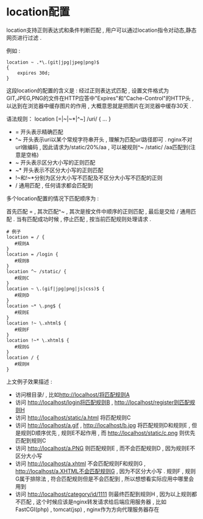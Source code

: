 # location配置

location支持正则表达式和条件判断匹配 , 用户可以通过location指令对动态,静态网页进行过滤 .

例如 :

```
location ~ .*\.(git|jpg|jpeg|png)$
{
    expires 30d;
}
```

这段location的配置的含义是 : 经过正则表达式匹配 , 设置文件格式为GIT,JPEG,PNG的文件在HTTP应答中"Expires"和"Cache-Control"的HTTP头 , 以达到在浏览器中缓存图片的作用 , 大概意思就是把图片在浏览器中缓存30天 .

语法规则： location \[=\|~\|~\*\|^~\] /uri/ { … }

* = 开头表示精确匹配
* ^~ 开头表示uri以某个常规字符串开头 , 理解为匹配url路径即可 . nginx不对url做编码 , 因此请求为/static/20%/aa , 可以被规则^~ /static/ /aa匹配到\(注意是空格\)
* ~ 开头表示区分大小写的正则匹配
* ~\*  开头表示不区分大小写的正则匹配
* !~和!~\*分别为区分大小写不匹配及不区分大小写不匹配的正则
* / 通用匹配 , 任何请求都会匹配到

多个location配置的情况下匹配顺序为 :

首先匹配 = , 其次匹配^~ , 其次是按文件中顺序的正则匹配 , 最后是交给 / 通用匹配 . 当有匹配成功时候 , 停止匹配 , 按当前匹配规则处理请求 .

```
# 例子
location = / {  
   #规则A  
}  
location = /login {  
   #规则B  
}  
location ^~ /static/ {  
   #规则C  
}  
location ~ \.(gif|jpg|png|js|css)$ {  
   #规则D  
}  
location ~* \.png$ {  
   #规则E  
}  
location !~ \.xhtml$ {  
   #规则F  
}  
location !~* \.xhtml$ {  
   #规则G  
}  
location / {  
   #规则H  
}
```

上文例子效果描述 :

* 访问根目录/ , 比如[http://localhost/将匹配规则A](http://localhost/将匹配规则A)
* 访问 [http://localhost/login将匹配规则B](http://localhost/login将匹配规则B) , [http://localhost/register则匹配规则H](http://localhost/register则匹配规则H)
* 访问 [http://localhost/static/a.html](http://localhost/static/a.html) 将匹配规则C
* 访问 [http://localhost/a.gif](http://localhost/a.gif) , [http://localhost/b.jpg](http://localhost/b.jpg) 将匹配规则D和规则E , 但是规则D顺序优先 , 规则E不起作用 , 而 [http://localhost/static/c.png](http://localhost/static/c.png) 则优先匹配到规则C
* 访问 [http://localhost/a.PNG](http://localhost/a.PNG) 则匹配规则E , 而不会匹配规则D , 因为规则E不区分大小写
* 访问 [http://localhost/a.xhtml](http://localhost/a.xhtml) 不会匹配规则F和规则G , [http://localhost/a.XHTML不会匹配规则G](http://localhost/a.XHTML不会匹配规则G) , 因为不区分大小写 . 规则F , 规则G属于排除法 , 符合匹配规则但是不会匹配到 , 所以想想看实际应用中哪里会用到
* 访问 [http://localhost/category/id/1111](http://localhost/category/id/1111) 则最终匹配到规则H , 因为以上规则都不匹配 , 这个时候应该是nginx转发请求给后端应用服务器 , 比如FastCGI\(php\) , tomcat\(jsp\) , nginx作为方向代理服务器存在



